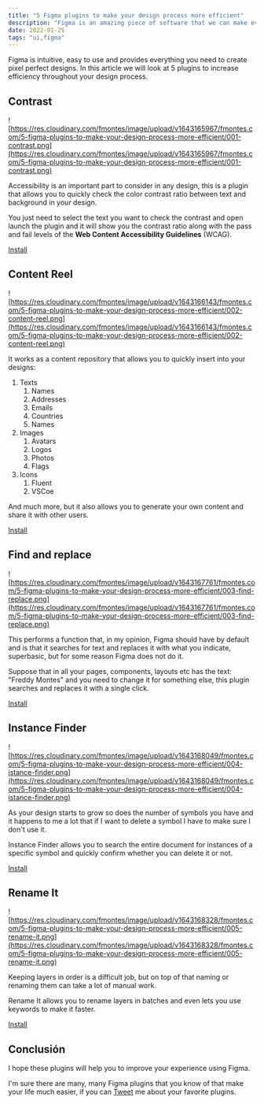 ```yaml
---
title: "5 Figma plugins to make your design process more efficient"
description: "Figma is an amazing piece of software that we can make even better using plugins that the community creates and makes available to everyone."
date: 2022-01-25
tags: "ui,figma"
---
```



Figma is intuitive, easy to use and provides everything you need to create pixel perfect designs. In this article we will look at 5 plugins to increase efficiency throughout your design process.

## Contrast

![https://res.cloudinary.com/fmontes/image/upload/v1643165967/fmontes.com/5-figma-plugins-to-make-your-design-process-more-efficient/001-contrast.png](https://res.cloudinary.com/fmontes/image/upload/v1643165967/fmontes.com/5-figma-plugins-to-make-your-design-process-more-efficient/001-contrast.png)

Accessibility is an important part to consider in any design, this is a plugin that allows you to quickly check the color contrast ratio between text and background in your design.

You just need to select the text you want to check the contrast and open launch the plugin and it will show you the contrast ratio along with the pass and fail levels of the **Web Content Accessibility Guidelines** (WCAG).

[Install](https://www.figma.com/community/plugin/748533339900865323/Contrast)

## **Content Reel**

![https://res.cloudinary.com/fmontes/image/upload/v1643166143/fmontes.com/5-figma-plugins-to-make-your-design-process-more-efficient/002-content-reel.png](https://res.cloudinary.com/fmontes/image/upload/v1643166143/fmontes.com/5-figma-plugins-to-make-your-design-process-more-efficient/002-content-reel.png)

It works as a content repository that allows you to quickly insert into your designs:

1. Texts
    1. Names
    2. Addresses
    3. Emails
    4. Countries
    5. Names
2. Images
    1. Avatars
    2. Logos
    3. Photos
    4. Flags
3. Icons
    1. Fluent
    2. VSCoe

And much more, but it also allows you to generate your own content and share it with other users.

[Install](https://www.figma.com/community/plugin/731627216655469013/Content-Reel)

## Find and replace

![https://res.cloudinary.com/fmontes/image/upload/v1643167761/fmontes.com/5-figma-plugins-to-make-your-design-process-more-efficient/003-find-replace.png](https://res.cloudinary.com/fmontes/image/upload/v1643167761/fmontes.com/5-figma-plugins-to-make-your-design-process-more-efficient/003-find-replace.png)

This performs a function that, in my opinion, Figma should have by default and is that it searches for text and replaces it with what you indicate, superbasic, but for some reason Figma does not do it.

Suppose that in all your pages, components, layouts etc has the text: "Freddy Montes" and you need to change it for something else, this plugin searches and replaces it with a single click.

[Install](https://www.figma.com/community/plugin/735072959812183643)

## Instance Finder

![https://res.cloudinary.com/fmontes/image/upload/v1643168049/fmontes.com/5-figma-plugins-to-make-your-design-process-more-efficient/004-istance-finder.png](https://res.cloudinary.com/fmontes/image/upload/v1643168049/fmontes.com/5-figma-plugins-to-make-your-design-process-more-efficient/004-istance-finder.png)

As your design starts to grow so does the number of symbols you have and it happens to me a lot that if I want to delete a symbol I have to make sure I don't use it.

Instance Finder allows you to search the entire document for instances of a specific symbol and quickly confirm whether you can delete it or not.

[Install](https://www.figma.com/community/plugin/741895659787979282/Instance-Finder)

## Rename It

![https://res.cloudinary.com/fmontes/image/upload/v1643168328/fmontes.com/5-figma-plugins-to-make-your-design-process-more-efficient/005-rename-it.png](https://res.cloudinary.com/fmontes/image/upload/v1643168328/fmontes.com/5-figma-plugins-to-make-your-design-process-more-efficient/005-rename-it.png)

Keeping layers in order is a difficult job, but on top of that naming or renaming them can take a lot of manual work.

Rename It allows you to rename layers in batches and even lets you use keywords to make it faster.

[Install](https://www.figma.com/community/plugin/731271836271143349/Rename-It)

## Conclusión

I hope these plugins will help you to improve your experience using Figma.

I'm sure there are many, many Figma plugins that you know of that make your life much easier, if you can [Tweet](https://twitter.com/intent/tweet?screen_name=fmontes) me about your favorite plugins.